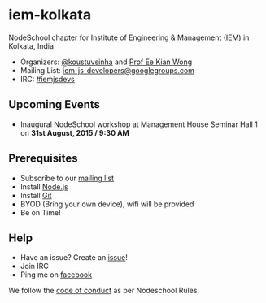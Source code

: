 # iem-kolkata
NodeSchool chapter for Institute of Engineering & Management (IEM) in Kolkata, India

* Organizers: [@koustuvsinha](https://github.com/koustuvsinha) and [Prof Ee Kian Wong](mailto:eekian@iemcal.com)
* Mailing List: [iem-js-developers@googlegroups.com](https://groups.google.com/forum/#!forum/iem-js-developers)
* IRC: [#iemjsdevs](https://webchat.freenode.net/?channels=iemjsdevs)

## Upcoming Events

* Inaugural NodeSchool workshop at Management House Seminar Hall 1 on **31st August, 2015 / 9:30 AM**

## Prerequisites

* Subscribe to our [mailing list](iem-js-developers@googlegroups.com)
* Install [Node.js](nodejs.org/download)
* Install [Git](https://git-scm.com/downloads)
* BYOD (Bring your own device), wifi will be provided
* Be on Time!

## Help
* Have an issue? Create an [issue](https://github.com/nodeschool/iem-kolkata/issues)!
* Join IRC
* Ping me on [facebook](https://facebook.com/koustuvsinha)

We follow the [code of conduct](codeofconduct.md) as per Nodeschool Rules.
